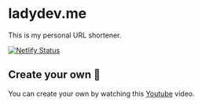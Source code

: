# ladydev.me 

This is my personal URL shortener. 

[![Netlify Status](https://api.netlify.com/api/v1/badges/a045ec25-1822-49b1-8179-d9144e4a013f/deploy-status)](https://app.netlify.com/sites/sage-kulfi-adc7c1/deploys)

## Create your own 🚀

You can create your own by watching this [Youtube]([![YouTube](http://i.ytimg.com/vi/HL6paXyx6hM/hqdefault.jpg)](https://www.youtube.com/watch?v=HL6paXyx6hM)) video.
